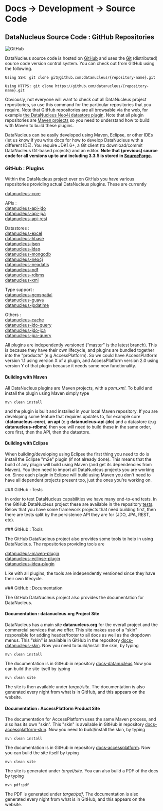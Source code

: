 <head><title>Source Code</title></head>

# Docs -> Development -> Source Code

## DataNucleus Source Code : GitHub Repositories
![GitHub](../../images/GitHub-Mark-64px.png)

DataNucleus source code is hosted on [GitHub](https://github.com/datanucleus) and uses the [Git](http://git-scm.com/) 
(distributed) source code version control system. You can check out from GitHub using the following.

	Using SSH: git clone git@github.com:datanucleus/{repository-name}.git

	Using HTTPS: git clone https://github.com/datanucleus/{repository-name}.git

Obviously, not everyone will want to check out all DataNucleus project repositories, so use this command for the particular 
repositories that you require. Note that GitHub repositories are all browsable via the web, for example 
[the DataNucleus Neo4j datastore plugin](https://github.com/datanucleus/datanucleus-neo4j).
Note that all plugin repositories are [Maven projects](http://maven.apache.org) so you need to understand how to build 
with Maven to build these plugins.

DataNucleus can be easily developed using Maven, Eclipse,  or other IDEs (let us know if you write docs for how to develop DataNucleus with a different IDE).
You require JDK1.6+, a Git client (to download/commit DataNucleus Git-based projects) and an editor.
__Note that (previous) source code for all versions up to and including 3.3.5 is stored in [SourceForge](sourcecode_sf.html).__

### GitHub : Plugins

Within the DataNucleus project over on GitHub you have various repositories providing actual DataNucleus plugins. These are currently

[datanucleus-core](https://github.com/datanucleus/datanucleus-core)

APIs :  
[datanucleus-api-jdo](https://github.com/datanucleus/datanucleus-api-jdo)  
[datanucleus-api-jpa](https://github.com/datanucleus/datanucleus-api-jpa)  
[datanucleus-api-rest](https://github.com/datanucleus/datanucleus-api-rest)  

Datastores :  
[datanucleus-excel](https://github.com/datanucleus/datanucleus-excel)  
[datanucleus-hbase](https://github.com/datanucleus/datanucleus-hbase)  
[datanucleus-json](https://github.com/datanucleus/datanucleus-json)  
[datanucleus-ldap](https://github.com/datanucleus/datanucleus-ldap)  
[datanucleus-mongodb](https://github.com/datanucleus/datanucleus-mongodb)  
[datanucleus-neo4j](https://github.com/datanucleus/datanucleus-neo4j)  
[datanucleus-neodatis](https://github.com/datanucleus/datanucleus-neodatis)  
[datanucleus-odf](https://github.com/datanucleus/datanucleus-odf)  
[datanucleus-rdbms](https://github.com/datanucleus/datanucleus-rdbms)  
[datanucleus-xml](https://github.com/datanucleus/datanucleus-xml)  

Type support :  
[datanucleus-geospatial](https://github.com/datanucleus/datanucleus-geospatial)  
[datanucleus-guava](https://github.com/datanucleus/datanucleus-guava)  
[datanucleus-jodatime](https://github.com/datanucleus/datanucleus-jodatime)  

Others :  
[datanucleus-cache](https://github.com/datanucleus/datanucleus-cache)  
[datanucleus-jdo-query](https://github.com/datanucleus/datanucleus-jdo-query)  
[datanucleus-jdo-jca](https://github.com/datanucleus/datanucleus-jdo-jca)  
[datanucleus-jpa-query](https://github.com/datanucleus/datanucleus-jpa-query)  

All plugins are independently versioned ("master" is the latest branch). This is because they have their own lifecycle, and plugins are
bundled together into the "products" (e.g AccessPlatform). So we could have AccessPlatform version 1.1 using version X of a plugin, and 
AccessPlatform version 2.0 using version Y of that plugin because it needs some new functionality.

#### Building with Maven

All DataNucleus plugins are Maven projects, with a _pom.xml_. To build and install the plugin using Maven simply type

	mvn clean install

and the plugin is built and installed in your local Maven repository. If you are developing some feature that requires updates to, 
for example core (__datanucleus-core__), __an api__ (e.g __datanucleus-api-jdo__) and a datastore (e.g __datanucleus-rdbms__) then you will need
to build these in the same order, core first, then the API, then the datastore.

#### Building with Eclipse

When building/developing using Eclipse the first thing you need to do is install the Eclipse "m2e" plugin (if not already done).
This means that the build of any plugin will build using Maven (and get its dependencies from Maven).
You then need to import all DataNucleus projects you are working on. Since each plugin in Eclipse will build using Maven
you don't need to have all dependent projects present too, just the ones you're working on. 

<a name="tests"/>
### GitHub : Tests

In order to test DataNucleus capabilities we have many end-to-end tests. In the GitHub DataNucleus project these are available
in the repository [tests](https://github.com/datanucleus/tests). Below that you have some framework projects that need building first, 
then there are tests split by the persistence API they are for (JDO, JPA, REST, etc).

<a name="tools"/>
### GitHub : Tools

The GitHub DataNucleus project also provides some tools to help in using DataNucleus. The repositories providing tools are

[datanucleus-maven-plugin](http://github.com/datanucleus/datanucleus-maven-plugin)  
[datanucleus-eclipse-plugin](http://github.com/datanucleus/datanucleus-eclipse-plugin)  
[datanucleus-idea-plugin](http://github.com/datanucleus/datanucleus-idea-plugin)

Like with all plugins, the tools are independently versioned since they have their own lifecycle.

<a name="documentation"/>
### GitHub : Documentation

The GitHub DataNucleus project also provides the documentation for DataNucleus.

#### Documentation : datanucleus.org Project Site

DataNucleus has a main site __datanucleus.org__ for the overall project and the commercial services that we offer. 
This site makes use of a "skin" responsible for adding header/footer to all docs as well as the dropdown menus.
This "skin" is available in GitHub in the repository [docs-datanucleus-skin](https://github.com/datanucleus/docs-datanucleus-skin).
Now you need to build/install the skin, by typing

	mvn clean install

The documentation is in GitHub in repository [docs-datanucleus](https://github.com/datanucleus/docs-datanucleus)
Now you can build the site itself by typing

	mvn clean site

The site is then available under _target/site_. The documentation is also generated every night from what is in GitHub, 
and this appears on the website.

#### Documentation : AccessPlatform Product Site

The documentation for AccessPlatform uses the same Maven process, and also has its own "skin".
This "skin" is available in GitHub in repository [docs-accessplatform-skin](https://github.com/datanucleus/docs-accessplatform-skin).
Now you need to build/install the skin, by typing

	mvn clean install

The documentation is in GitHub in repository [docs-accessplatform](https://github.com/datanucleus/docs-accessplatform).
Now you can build the site itself by typing

	mvn clean site

The site is generated under _target/site_. You can also build a PDF of the docs by typing

	mvn pdf:pdf

The PDF is generated under _target/pdf_. The documentation is also generated every night from what is in GitHub, and this appears on the  website.
